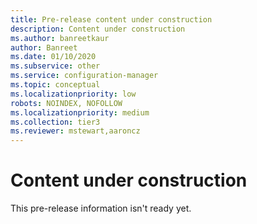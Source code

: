 ```yaml
---
title: Pre-release content under construction
description: Content under construction
ms.author: banreetkaur
author: Banreet
ms.date: 01/10/2020
ms.subservice: other
ms.service: configuration-manager
ms.topic: conceptual
ms.localizationpriority: low
robots: NOINDEX, NOFOLLOW
ms.localizationpriority: medium
ms.collection: tier3
ms.reviewer: mstewart,aaroncz 
---
```


# Content under construction

This pre-release information isn't ready yet.
